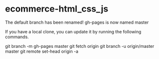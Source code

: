 # ecommerce-html_css_js

The default branch has been renamed!
gh-pages is now named master

If you have a local clone, you can update it by running the following commands.

git branch -m gh-pages master
git fetch origin
git branch -u origin/master master
git remote set-head origin -a
